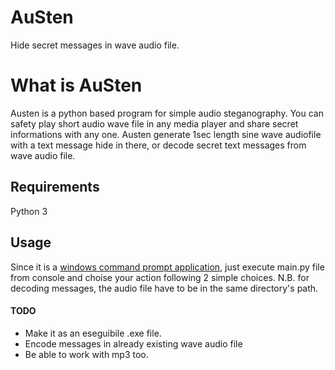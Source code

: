 # AuSten
Hide secret messages in wave audio file.

# What is AuSten
Austen is a python based program for simple audio steganography.
You can safety play short audio wave file in any media player and share secret informations with any one.
Austen generate 1sec length sine wave audiofile with a text message hide in there, or decode secret text messages from wave audio file.

## Requirements
Python 3

## Usage
Since it is a <ins>windows command prompt application</ins>, just execute main.py file from console and choise your action following 2 simple choices.
N.B. for decoding messages, the audio file have to be in the same directory's path.

#### TODO
* Make it as an eseguibile .exe file.
* Encode messages in already existing wave audio file
* Be able to work with mp3 too.
